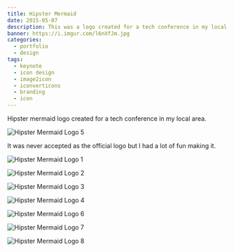 ```yaml
---
title: Hipster Mermaid
date: 2015-05-07
description: This was a logo created for a tech conference in my local area.
banner: https://i.imgur.com/l6nXfJm.jpg
categories:
  - portfolio
  - design
tags:
  - keynote
  - icon design
  - image2icon
  - iconverticons
  - branding
  - icon
---
```


Hipster mermaid logo created for a tech conference in my local area.

![Hipster Mermaid Logo 5](https://i.imgur.com/kEyKnz8.jpg)

It was never accepted as the official logo but I had a lot of fun making it.

![Hipster Mermaid Logo 1](https://i.imgur.com/R8EJ8Au.jpg)

![Hipster Mermaid Logo 2](https://i.imgur.com/wvfjlxb.jpg)

![Hipster Mermaid Logo 3](https://i.imgur.com/BBEG18n.jpg)

![Hipster Mermaid Logo 4](https://i.imgur.com/JoEqwOq.jpg)

![Hipster Mermaid Logo 6](https://i.imgur.com/41J3c9Z.jpg)

![Hipster Mermaid Logo 7](https://i.imgur.com/fNEmHln.jpg)

![Hipster Mermaid Logo 8](https://i.imgur.com/l6nXfJm.jpg)
